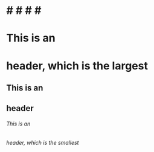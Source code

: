 # # # # # #
# This is an <h1> header, which is the largest
## This is an <h2> header
###### This is an <h6> header, which is the smallest

